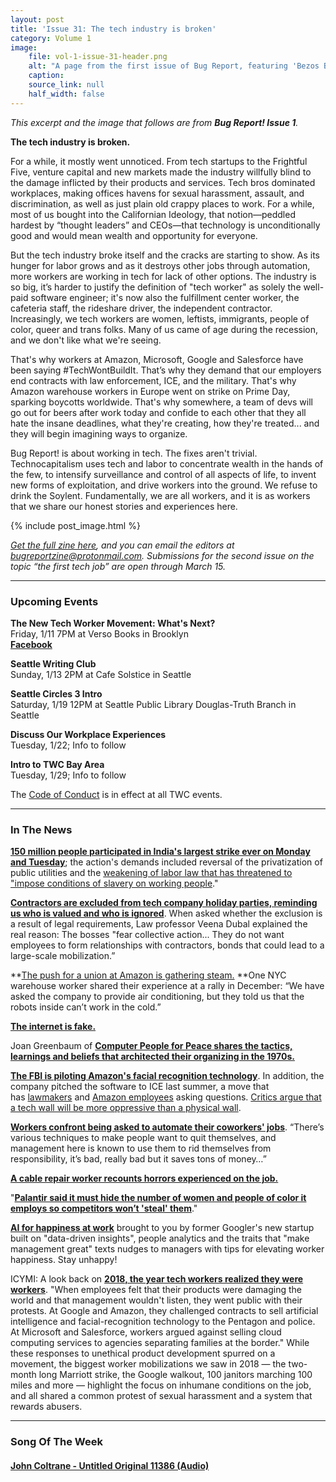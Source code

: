 ```yaml
---
layout: post
title: 'Issue 31: The tech industry is broken'
category: Volume 1
image:
    file: vol-1-issue-31-header.png
    alt: "A page from the first issue of Bug Report, featuring 'Bezos Bingo'"
    caption: 
    source_link: null
    half_width: false
---
```


<!-- Content imported from: https://us11.campaign-archive.com/?e=dbff030191&u=194e57c175176cfd13007a197&id=1a736cd19d -->

_This excerpt and the image that follows are from **Bug Report! Issue 1**._  
  
**The tech industry is broken.**  
  
For a while, it mostly went unnoticed. From tech startups to the Frightful Five, venture capital and new markets made the industry willfully blind to the damage inflicted by their products and services. Tech bros dominated workplaces, making offices havens for sexual harassment, assault, and discrimination, as well as just plain old crappy places to work. For a while, most of us bought into the Californian Ideology, that notion—peddled hardest by “thought leaders” and CEOs—that technology is unconditionally good and would mean wealth and opportunity for everyone.  

<!--excerpt-->
  
But the tech industry broke itself and the cracks are starting to show. As its hunger for labor grows and as it destroys other jobs through automation, more workers are working in tech for lack of other options. The industry is so big, it’s harder to justify the definition of "tech worker" as solely the well-paid software engineer; it's now also the fulfillment center worker, the cafeteria staff, the rideshare driver, the independent contractor. Increasingly, we tech workers are women, leftists, immigrants, people of color, queer and trans folks. Many of us came of age during the recession, and we don't like what we're seeing.  
  
That's why workers at Amazon, Microsoft, Google and Salesforce have been saying #TechWontBuildIt. That’s why they demand that our employers end contracts with law enforcement, ICE, and the military. That's why Amazon warehouse workers in Europe went on strike on Prime Day, sparking boycotts worldwide. That's why somewhere, a team of devs will go out for beers after work today and confide to each other that they all hate the insane deadlines, what they're creating, how they're treated... and they will begin imagining ways to organize.  
  
Bug Report! is about working in tech. The fixes aren't trivial. Technocapitalism uses tech and labor to concentrate wealth in the hands of the few, to intensify surveillance and control of all aspects of life, to invent new forms of exploitation, and drive workers into the ground. We refuse to drink the Soylent. Fundamentally, we are all workers, and it is as workers that we share our honest stories and experiences here.

{% include post_image.html %}

_[Get the full zine here](https://archive.org/details/BugReportIssue1), and you can email the editors at bugreportzine@protonmail.com. Submissions for the second issue&nbsp;on the topic “the first tech job”&nbsp;are open&nbsp;through March 15._

***

###  Upcoming Events

 **The New Tech Worker Movement: What's Next?**  
Friday, 1/11 7PM at Verso Books in Brooklyn  
[**Facebook**](https://www.facebook.com/events/299017240954853/)&nbsp;  
  
**Seattle Writing Club**  
Sunday, 1/13 2PM at Cafe Solstice in Seattle  
  
**Seattle Circles 3 Intro**  
Saturday, 1/19 12PM at Seattle Public Library Douglas-Truth Branch in Seattle&nbsp;  
  
**Discuss Our Workplace Experiences**  
Tuesday, 1/22; Info to follow  
  
**Intro to TWC Bay Area**  
Tuesday, 1/29; Info to follow

The [Code of Conduct](https://techworkerscoalition.org/community-guide/) is in effect at all TWC events.

***

###  In The News

[**150 million people participated in India's largest strike ever on Monday and Tuesday**](https://notesfrombelow.org/article/india-general-strike-2019); the action's demands included reversal of the privatization of public utilities and the [weakening of labor law that has threatened&nbsp;to "impose conditions of slavery on working people](https://www.peoplesworld.org/article/200-million-on-strike-in-india-communist-party-leaders-detained/)."  
  
[**Contractors are excluded from tech company holiday parties, reminding us who is valued and who is ignored**](https://www.huffpost.com/entry/contractors-holiday-party-employee-benefits_n_5c2c335ae4b0407e9085e368). When asked whether the exclusion is a result of legal requirements, Law professor Veena Dubal explained the real reason: The bosses "fear collective action... They do not want employees to form relationships with contractors, bonds that could lead to a large-scale mobilization.”  
  
**[The push for a union at Amazon is gathering steam.](https://www.theguardian.com/technology/2019/jan/01/amazon-fulfillment-center-warehouse-employees-union-new-york-minnesota)&nbsp;**One NYC warehouse worker shared their experience at a rally in December:&nbsp;“We have asked the company to provide air conditioning, but they told us that the robots inside can’t work in the cold.”

[**The internet is fake.**](https://nymag.com/intelligencer/2018/12/how-much-of-the-internet-is-fake.html)  
  
Joan Greenbaum of [**Computer People for Peace shares the tactics, learnings and beliefs that architected their organizing in the 1970s.**](https://logicmag.io/06-mainframe-interrupted/)  
  
[**The FBI is piloting Amazon's facial recognition technology**](https://www.nextgov.com/emerging-tech/2019/01/fbi-trying-amazons-facial-recognition-software/153888/).&nbsp;In addition, the company pitched the software to ICE last summer, a move that has&nbsp;[lawmakers](https://www.nextgov.com/emerging-tech/2018/12/lawmakers-want-better-answers-amazon-about-facial-matching-program/153288/)&nbsp;and&nbsp;[Amazon employees](https://www.buzzfeednews.com/article/daveyalba/amazon-all-hands-facial-rekognition-ice)&nbsp;asking questions. [Critics argue that a tech wall will be more oppressive than a physical wall](https://twitter.com/RAICESTEXAS/status/1083792987698548736).  
  
[**Workers confront&nbsp;being asked to automate their coworkers' jobs**](https://gizmodo.com/so-you-automated-your-coworkers-out-of-a-job-1831584839).&nbsp;“There’s various techniques to make people want to quit themselves, and management here is known to use them to rid themselves from responsibility, it’s bad, really bad but it saves tons of money…”  
  
[**A cable repair worker recounts&nbsp;horrors experienced on&nbsp;the job.**](https://m.huffpost.com/us/entry/us_5c0ea571e4b06484c9fd4c21/amp)  
  
"[**Palantir said it must hide the number of women and people of color it employs so competitors won’t 'steal' them**](https://www.revealnews.org/article/oracle-and-palantir-said-diversity-figures-were-trade-secrets-the-real-secret-embarrassing-numbers/)."&nbsp;&nbsp;  
  
[**AI for happiness at work**](https://www.nytimes.com/2018/12/31/technology/human-resources-artificial-intelligence-humu.html) brought to you by former Googler's new startup built on "data-driven insights",&nbsp;people analytics and the traits that "make management great" texts nudges to managers with tips for elevating worker happiness. Stay unhappy!  
  
ICYMI: A look back on [**2018, the year tech workers realized they were workers**](https://www.wired.com/story/why-hotel-workers-strike-reverberated-through-tech/).&nbsp;"When employees felt that their products were damaging the world and that management wouldn't listen, they went public with their protests. At Google and Amazon, they challenged contracts to sell artificial intelligence and facial-recognition technology to the Pentagon and police. At Microsoft and Salesforce, workers argued against selling cloud computing services to agencies separating families at the border." While these responses to unethical product development spurred on a movement,&nbsp;the biggest worker mobilizations we saw in 2018 — the two-month long Marriott strike, the Google walkout, 100 janitors marching 100 miles and more — highlight the focus on inhumane conditions on the job, and all shared a common protest of sexual harassment and a system that rewards abusers.

***

### Song Of The Week

#### [**John Coltrane - Untitled Original 11386 (Audio)**](https://www.youtube.com/watch?v=sIv4elylwsA)
